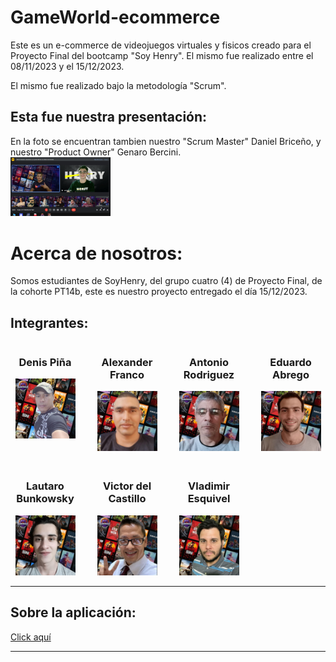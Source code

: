 # GameWorld-ecommerce

Este es un e-commerce de videojuegos virtuales y fisicos creado para el Proyecto Final del bootcamp "Soy Henry". El mismo fue realizado entre el 08/11/2023 y el 15/12/2023.

El mismo fue realizado bajo la metodología "Scrum".
## Esta fue nuestra presentación:
En la foto se encuentran tambien nuestro "Scrum Master" Daniel Briceño, y nuestro "Product Owner" Genaro Bercini.
<br/>
<img src="./api/Data/imgs/presentacion pf.jpg" alt="Presentación" style="max-width: 10rem;">

# Acerca de nosotros:
Somos estudiantes de SoyHenry, del grupo cuatro (4) de Proyecto Final, de la cohorte PT14b, este es nuestro proyecto entregado el día 15/12/2023.


## Integrantes: 

<div style="display: grid; grid-template-columns: repeat(4, 1fr); grid-gap: 20px;">
    <div style="text-align: center;">
        <h3>Denis Piña</h3>
        <img src="./api/Data/imgs/desktopR&M.jpg" alt="Denis Piña" style="max-width: 6rem;">
    </div>
    <div style="text-align: center;">
        <h3>Alexander Franco</h3>
        <img src="./api/Data/imgs/alexander-franco2.jpg" alt="Alexander Franco" style="max-width: 6rem;">
    </div>
    <div style="text-align: center;">
        <h3>Antonio Rodriguez</h3>
        <img src="./api/Data/imgs/antonio-rodriguez2.jpg" alt="Antonio Rodriguez" style="max-width: 6rem;">
    </div>
    <div style="text-align: center;">
        <h3>Eduardo Abrego</h3>
        <img src="./api/Data/imgs/eduardo-abrego2.jpg" alt="Eduardo Abrego" style="max-width: 6rem;">
    </div>
    <div style="text-align: center;">
        <h3>Lautaro Bunkowsky</h3>
        <img src="./api/Data/imgs/lautaro-bunkowsky2.jpg" alt="Lautaro Bunkowsky" style="max-width: 6rem;">
    </div>
    <div style="text-align: center;">
        <h3>Victor del Castillo</h3>
        <img src="./api/Data/imgs/victor-del-castillo2.jpg" alt="Victor del Castillo" style="max-width: 6rem;">
    </div>
    <div style="text-align: center;">
        <h3>Vladimir Esquivel</h3>
        <img src="./api/Data/imgs/vladimir-esquivel2.jpg" alt="Vladimir Esquivel" style="max-width: 6rem;">
    </div>
</div>
<hr/>

## Sobre la aplicación:

[Click aquí](./api/README.md)
<hr/>
